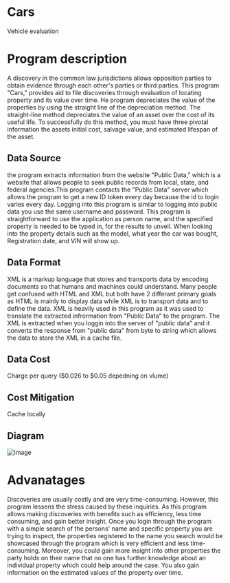 # Cars
Vehicle evaluation 

# Program description
A discovery in the common law jurisdictions allows opposition parties to obtain evidence through each other's parties or third parties. This program "Cars," provides aid to file discoveries through evaluation of locating property and its value over time. He program depreciates the value of the properties by using the straight line of the depreciation method. The straight-line method depreciates the value of an asset over the cost of its useful life. To successfully do this method, you must have three pivotal information the assets initial cost, salvage value, and estimated lifespan of the asset. 

## Data Source
the program extracts information from the website "Public Data," which is a website that allows people to seek public records from local, state, and federal agencies.This program contacts the "Public Data" server which allows the program to get a new ID token every day because the id to login varies every day. Logging into this program is similar to logging into public data you use the same username and password. This program is straightforward to use the application as person name, and the specified property is needed to be typed in, for the results to unveil. When looking into the property details such as the model, what year the car was bought, Registration date, and VIN will show up.

## Data Format
XML is a markup language that stores and transports data by encoding documents so that humans and machines could understand. Many people get confused with HTML and XML but both have 2 differant primary goals as HTML is mainly to display data while XML is to transport data and to define the data. XML is heavily used in this program as it was used to translate the extracted infrormation from "Public Data" to the program.  The XML is extracted when you loggin into the server of "public data" and it converts the response from "public data" from byte to string which allows the data to store the XML in a cache file.  

## Data Cost
Charge per query ($0.026 to $0.05 depedning on vlume) 

## Cost Mitigation
Cache locally

## Diagram
![image](https://user-images.githubusercontent.com/52220186/62165692-9eeb0200-b2e4-11e9-8920-a0a122e61357.png)

   # Advanatages
Discoveries are usually costly and are very time-consuming. However, this program lessens the stress caused by these inquiries. As this program allows making discoveries with benefits such as efficiency, less time consuming, and gain better insight. Once you login through the program with a simple search of the persons' name and specific property you are trying to inspect, the properties registered to the name you search would be showcased through the program which is very efficient and less time-consuming. Moreover, you could gain more insight into other properties the party holds on their name that no one has further knowledge about an individual property which could help around the case. You also gain information on the estimated values of the property over time.

